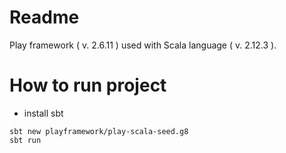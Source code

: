 # Readme

Play framework ( v. 2.6.11 ) used with Scala language ( v. 2.12.3 ).


# How to run project

- install sbt


```shell
sbt new playframework/play-scala-seed.g8
sbt run
```

